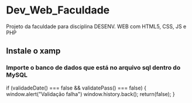 # Dev_Web_Faculdade
Projeto da faculdade para disciplina DESENV. WEB com HTML5, CSS, JS e PHP

## Instale o xamp

### Importe o banco de dados que está no arquivo sql dentro do MySQL 

if (validadeDate() === false && validatePass() === false) {
    window.alert("Validação falha")
    window.history.back();
    return(false);
  }
